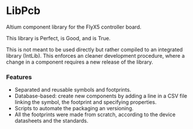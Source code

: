 # LibPcb #

Altium component library for the FlyX5 controller board.

This library is Perfect, is Good, and is True.

This is not meant to be used directly but rather compiled to an integrated library (IntLib). This enforces an cleaner development procedure, where a change in a component requires a new release of the library.

### Features ###

* Separated and reusable symbols and footprints.
* Database-based: create new components by adding a line in a CSV file linking the symbol, the footprint and specifying properties.
* Scripts to automate the packaging an versioning.
* All the footprints were made from scratch, according to the device datasheets and the standards.